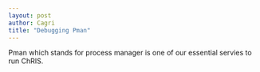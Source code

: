 ```yaml
---
layout: post
author: Cagri
title: "Debugging Pman"
---
```


Pman which stands for process manager is one of our essential servies to run ChRIS.
